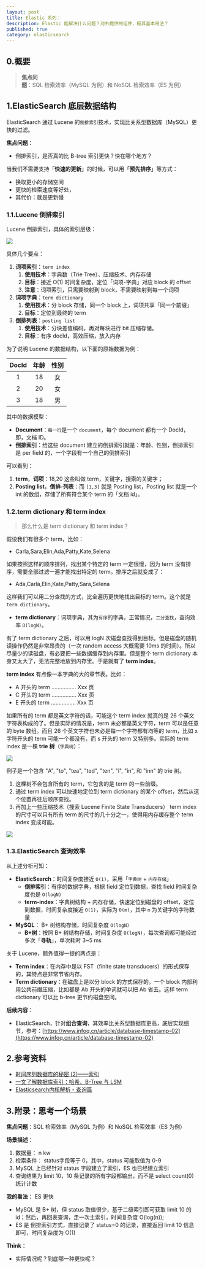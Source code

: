```yaml
---
layout: post
title: Elastic 系列：
description: Elastic 能解决什么问题？对外提供的组件，极其基本用法？
published: true
category: elasticsearch
---
```



## 0.概要

> **焦点问题**：SQL 检索效率（MySQL 为例）和 NoSQL 检索效率（ES 为例）

## 1.ElasticSearch 底层数据结构

ElasticSearch 通过 Lucene 的`倒排索引`技术，实现比关系型数据库（MySQL）更快的过滤。

**焦点问题**：

* 倒排索引，是否真的比 B-tree 索引更快？快在哪个地方？

当我们不需要支持「**快速的更新**」的时候，可以用「**预先排序**」等方式：

* 换取更小的存储空间
* 更快的检索速度等好处，
* 其代价：就是更新慢

### 1.1.Lucene 倒排索引

Lucene 倒排索引，具体的索引层级：

![](/images/elastic-series/lucene-index-layers.png)

具体几个要点：

1. **词项索引**：`term index`
	1. **使用技术**：字典数（Trie Tree）、压缩技术、内存存储
	1. **目标**：接近 O(1) 时间复杂度，定位「词项-字典」对应 block 的 offset
	1. **注意**：词项索引，只需要映射到 block，不需要映射到每一个词项
1. **词项字典**：`term dictionary`
	1. **使用技术**：分 block 存储，同一个 block 上，词项共享「同一个前缀」
	1. **目标**：定位到最终的 term
1. **倒排列表**：`posting list`
	1. **使用技术**：分块差值编码，再对每块进行 bit 压缩存储。
	1. **目标**：有序 docId，高效压缩，放入内存

为了说明 Lucene 的数据结构，以下面的原始数据为例：

|DocId|年龄|性别|
|:--:|:--:|:--:|
|1|18|女|
|2|20|女|
|3|18|男|

其中的数据模型：

* **Document**：`每一行`是一个 `document`，每个 document 都有一个 DocId，即，文档 ID。
* **倒排索引**：给这些 document 建立的倒排索引就是：年龄、性别，倒排索引是 per field 的，一个字段有一个自己的倒排索引

可以看到：

1. **term**，**词项**：18,20 这些叫做 term，关键字，搜索的关键字；
1. **Posting list**，**倒排-列表**：而 `[1,3]` 就是 Posting list，Posting list 就是一个 int 的数组，存储了所有符合某个 term 的「文档 id」。

### 1.2.term dictionary 和 term index

> 那么什么是 term dictionary 和 term index？

假设我们有很多个 term，比如：

* Carla,Sara,Elin,Ada,Patty,Kate,Selena

如果按照这样的顺序排列，找出某个特定的 term 一定很慢，因为 term 没有排序，需要全部过滤一遍才能找出特定的 term。排序之后就变成了：

* Ada,Carla,Elin,Kate,Patty,Sara,Selena

这样我们可以用二分查找的方式，比全遍历更快地找出目标的 term。这个就是 `term dictionary`。

* **term dictionary**：词项字典，其为`有序`的字典，正常情况，`二分查找`，查询效率 `O(logN)`。

有了 term dictionary 之后，可以用 logN 次磁盘查找得到目标。但是磁盘的随机读操作仍然是非常昂贵的（一次 random access 大概需要 10ms 的时间）。所以尽量少的读磁盘，有必要把一些数据缓存到内存里。但是整个 term dictionary 本身又太大了，无法完整地放到内存里。于是就有了 **term index**。

**term index** 有点像一本字典的大的章节表。比如：

* A 开头的 term ……………. Xxx 页
* C 开头的 term ……………. Xxx 页
* E 开头的 term ……………. Xxx 页

如果所有的 term 都是英文字符的话，可能这个 term index 就真的是 26 个英文字符表构成的了。但是实际的情况是，term 未必都是英文字符，term 可以是任意的 byte 数组。而且 26 个英文字符也未必是每一个字符都有均等的 term，比如 x 字符开头的 term 可能一个都没有，而 s 开头的 term 又特别多。实际的 term index 是一棵 **trie 树**（`字典树`）：

![](/images/elastic-series/trie-tree-of-lucene.png)

例子是一个包含 "A", "to", "tea", "ted", "ten", "i", "in", 和 "inn" 的 trie 树。

1. 这棵树不会包含所有的 term，它包含的是 term 的一些前缀。
1. 通过 term index 可以快速地定位到 term dictionary 的某个 offset，然后从这个位置再往后顺序查找。
1. 再加上一些压缩技术（搜索 Lucene Finite State Transducers） term index 的尺寸可以只有所有 term 的尺寸的几十分之一，使得用内存缓存整个 term index 变成可能。

![](/images/elastic-series/lucene-index-details.png)

### 1.3.ElasticSearch 查询效率

从上述分析可知：

* **ElasticSearch**：时间复杂度接近 `O(1)`，采用「`字典树` + `内存存储`」
	* **倒排索引**：有序的数据字典，根据 field 定位到数据，查找 field 时间复杂度也是 `O(logN)`
	* **term-index**：字典树结构 + 内存存储，快速定位到磁盘的 offset，定位到数据，时间复杂度接近 `O(1)`，实际为 `O(m)`，其中 `m` 为关键字的字符数量
* **MySQL**： B+ 树结构存储，时间复杂度 `O(logN)`
	* **B+树**：按照 B+ 树结构存储，时间复杂度 `O(logN)`，每次查询都可能经过多次「**寻轨**」，单次耗时 3~5 ms


关于 Lucene，额外值得一提的两点是：

* **Term index**：在内存中是以 FST（finite state transducers）的形式保存的，其特点是非常节省内存。
* **Term dictionary**：在磁盘上是以分 block 的方式保存的，一个 block 内部利用公共前缀压缩，比如都是 Ab 开头的单词就可以把 Ab 省去。这样 term dictionary 可以比 b-tree 更节约磁盘空间。

**后续内容**：

* ElasticSearch，针对**组合查询**，其效率比关系型数据库更高，底层实现细节，参考：[https://www.infoq.cn/article/database-timestamp-02](https://www.infoq.cn/article/database-timestamp-02)

## 2.参考资料

* [时间序列数据库的秘密 (2)——索引](https://www.infoq.cn/article/database-timestamp-02)
* [一文了解数据库索引：哈希、B-Tree 与 LSM](https://segmentfault.com/a/1190000018719035)
* [Elasticsearch内核解析 - 查询篇](https://zhuanlan.zhihu.com/p/34674517)

## 3.附录：思考一个场景

**焦点问题**：SQL 检索效率（MySQL 为例）和 NoSQL 检索效率（ES 为例）

**场景描述**：

1. 数据量： n kw
1. 检索条件： status字段等于 0，其中，status 可能取值为 0-9
1. MySQL 上已经针对 status 字段建立了索引，ES 也已经建立索引
1. 查询结果为 limit 10，10 条记录的所有字段都输出，而不是 select count(0) 统计计数

**我的看法**： ES 更快

* MySQL 是 B+ 树，但 status 取值很少，基于二级索引即可获取 limit 10 的 id；然后，再回表查询，走一次主索引，时间复杂度 O(log(n));
* ES 是 倒排索引方式，直接记录了 status=0 的记录，直接返回 limit 10 信息即可，时间复杂度为 O(1)

**Think**：

* 实际情况呢？到底哪一种更快呢？








[NingG]:    http://ningg.github.com  "NingG"





